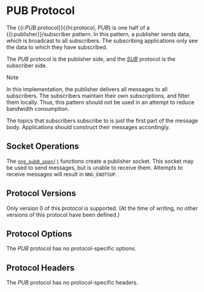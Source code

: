 # PUB Protocol

The {{i:_PUB_ protocol}}{{hi:protocol, _PUB_} is one half of a {{i:publisher}}/subscriber pattern.
In this pattern, a publisher sends data, which is broadcast to all
subscribers.
The subscribing applications only see the data to which
they have subscribed.

The _PUB_ protocol is the publisher side, and the
[_SUB_](sub.md) protocol is the subscriber side.

> [!NOTE]
> In this implementation, the publisher delivers all messages to all
> subscribers.
> The subscribers maintain their own subscriptions, and filter them locally.
> Thus, this pattern should not be used in an attempt to reduce bandwidth
> consumption.

The topics that subscribers subscribe to is just the first part of
the message body.
Applications should construct their messages accordingly.

## Socket Operations

The [`nng_pub0_open()`](../api/nng_pub_open.md) functions create a publisher socket.
This socket may be used to send messages, but is unable to receive them.
Attempts to receive messages will result in `NNG_ENOTSUP`.

## Protocol Versions

Only version 0 of this protocol is supported.
(At the time of writing, no other versions of this protocol have been defined.)

## Protocol Options

The _PUB_ protocol has no protocol-specific options.

## Protocol Headers

The _PUB_ protocol has no protocol-specific headers.
